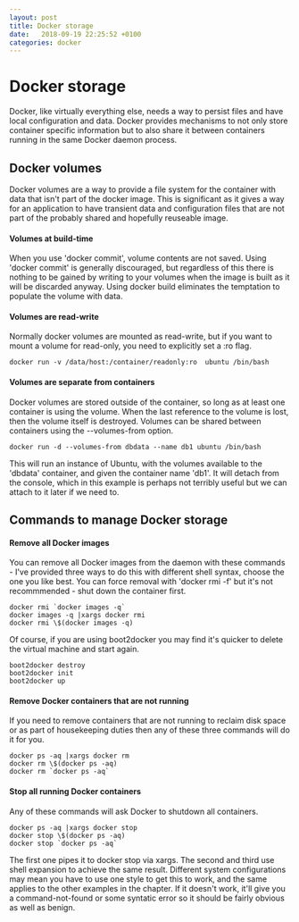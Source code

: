 ```yaml
---
layout: post
title: Docker storage
date:   2018-09-19 22:25:52 +0100
categories: docker
---
```

Docker storage
==============

Docker, like virtually everything else, needs a way to persist files and
have local configuration and data. Docker provides mechanisms to not
only store container specific information but to also share it between
containers running in the same Docker daemon process.

Docker volumes
--------------

Docker volumes are a way to provide a file system for the container with
data that isn't part of the docker image. This is significant as it
gives a way for an application to have transient data and configuration
files that are not part of the probably shared and hopefully reuseable
image.

#### Volumes at build-time

When you use 'docker commit', volume contents are not saved. Using
'docker commit' is generally discouraged, but regardless of this there
is nothing to be gained by writing to your volumes when the image is
built as it will be discarded anyway. Using docker build eliminates the
temptation to populate the volume with data.

#### Volumes are read-write

Normally docker volumes are mounted as read-write, but if you want to
mount a volume for read-only, you need to explicitly set a :ro flag.

    docker run -v /data/host:/container/readonly:ro  ubuntu /bin/bash

#### Volumes are separate from containers

Docker volumes are stored outside of the container, so long as at least
one container is using the volume. When the last reference to the volume
is lost, then the volume itself is destroyed. Volumes can be shared
between containers using the --volumes-from option.

    docker run -d --volumes-from dbdata --name db1 ubuntu /bin/bash

This will run an instance of Ubuntu, with the volumes available to the
'dbdata' container, and given the container name 'db1'. It will detach
from the console, which in this example is perhaps not terribly useful
but we can attach to it later if we need to.

Commands to manage Docker storage
---------------------------------

#### Remove all Docker images

You can remove all Docker images from the daemon with these commands -
I've provided three ways to do this with different shell syntax, choose
the one you like best. You can force removal with 'docker rmi -f' but
it's not recommmended - shut down the container first.

    docker rmi `docker images -q`
    docker images -q |xargs docker rmi 
    docker rmi \$(docker images -q) 

Of course, if you are using boot2docker you may find it's quicker to
delete the virtual machine and start again.

    boot2docker destroy
    boot2docker init
    boot2docker up

#### Remove Docker containers that are not running

If you need to remove containers that are not running to reclaim disk
space or as part of housekeeping duties then any of these three commands
will do it for you.

    docker ps -aq |xargs docker rm 
    docker rm \$(docker ps -aq)
    docker rm `docker ps -aq`

#### Stop all running Docker containers

Any of these commands will ask Docker to shutdown all containers.

    docker ps -aq |xargs docker stop 
    docker stop \$(docker ps -aq)
    docker stop `docker ps -aq`

The first one pipes it to docker stop via xargs. The second and third
use shell expansion to achieve the same result. Different system
configurations may mean you have to use one style to get this to work,
and the same applies to the other examples in the chapter. If it doesn't
work, it'll give you a command-not-found or some syntatic error so it
should be fairly obvious as well as benign.
